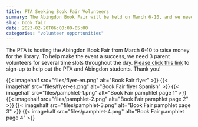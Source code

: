 ```yaml
---
title: PTA Seeking Book Fair Volunteers
summary: The Abingdon Book Fair will be held on March 6-10, and we need volunteers.
slug: book fair
date: 2023-02-20T06:00:00-05:00
categories: "volunteer opportunities"
---
```


The PTA is hosting the Abingdon Book Fair from March 6-10 to raise money for the library. To help make the event a success, we need 3 parent volunteers for several time slots throughout the day. [Please click this link](https://www.signupgenius.com/go/10c0e4fabac28a3f8c43-abingdon1#/) to sign-up to help out the PTA and Abingdon students. Thank you!

{{< imagehalf src="files/flyer-en.png" alt="Book Fair flyer" >}}
{{< imagehalf src="files/flyer-es.png" alt="Book Fair flyer Spanish" >}}
{{< imagehalf src="files/pamphlet-1.png" alt="Book Fair pamphlet page 1" >}}
{{< imagehalf src="files/pamphlet-2.png" alt="Book Fair pamphlet page 2" >}}
{{< imagehalf src="files/pamphlet-3.png" alt="Book Fair pamphlet page 3" >}}
{{< imagehalf src="files/pamphlet-4.png" alt="Book Fair pamphlet page 4" >}}